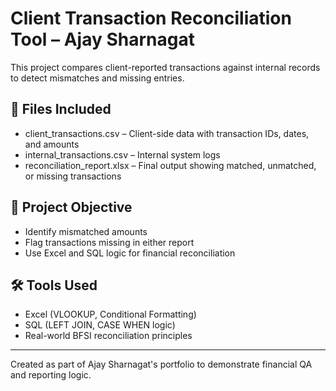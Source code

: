 # Client Transaction Reconciliation Tool – Ajay Sharnagat

This project compares client-reported transactions against internal records to detect mismatches and missing entries.

## 📂 Files Included
- client_transactions.csv – Client-side data with transaction IDs, dates, and amounts
- internal_transactions.csv – Internal system logs
- reconciliation_report.xlsx – Final output showing matched, unmatched, or missing transactions

## 🎯 Project Objective
- Identify mismatched amounts
- Flag transactions missing in either report
- Use Excel and SQL logic for financial reconciliation

## 🛠️ Tools Used
- Excel (VLOOKUP, Conditional Formatting)
- SQL (LEFT JOIN, CASE WHEN logic)
- Real-world BFSI reconciliation principles

---

Created as part of Ajay Sharnagat's portfolio to demonstrate financial QA and reporting logic.
